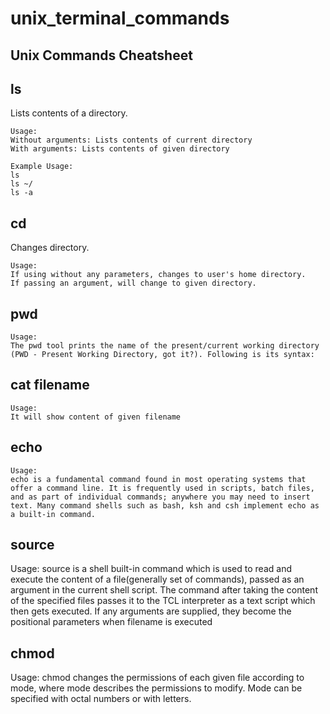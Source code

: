 # unix_terminal_commands

## Unix Commands Cheatsheet

## **ls**

Lists contents of a directory.


    Usage:
    Without arguments: Lists contents of current directory
    With arguments: Lists contents of given directory
    
    Example Usage:
    ls
    ls ~/
    ls -a

## **cd**
Changes directory.

    Usage:
    If using without any parameters, changes to user's home directory.
    If passing an argument, will change to given directory.
## **pwd**
    Usage:
    The pwd tool prints the name of the present/current working directory (PWD - Present Working Directory, got it?). Following is its syntax:    
## **cat filename**
    Usage:
    It will show content of given filename 
## **echo**
    Usage:
    echo is a fundamental command found in most operating systems that offer a command line. It is frequently used in scripts, batch files, and as part of individual commands; anywhere you may need to insert text. Many command shells such as bash, ksh and csh implement echo as a built-in command.   
## **source**
   Usage:
   source is a shell built-in command which is used to read and execute the content of a file(generally set of commands), passed as an argument in the current shell script. The command after taking the content of the specified files passes it to the TCL interpreter as a text script which then gets executed. If any arguments are supplied, they become the positional parameters when filename is executed
## **chmod**
   Usage:
   chmod changes the permissions of each given file according to mode, where mode describes the permissions to modify. Mode can be specified with octal numbers or with letters.
